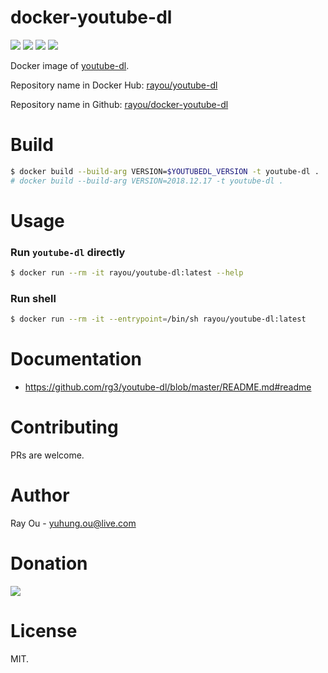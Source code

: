 [github]: https://github.com/rayou/docker-youtube-dl
[app-github]: https://github.com/rg3/youtube-dl
[dockerstore]: https://hub.docker.com/r/rayou/youtube-dl
[donation]: https://donorbox.org/rayou?amount=10

# docker-youtube-dl

[![](https://img.shields.io/docker/image-size/rayou/youtube-dl?sort=semver)][dockerstore] [![](https://img.shields.io/docker/v/rayou/youtube-dl?sort=semver)][dockerstore] [![](https://img.shields.io/docker/stars/rayou/youtube-dl.svg)][dockerstore] [![](https://img.shields.io/badge/Donate-Donorbox-green.svg)][donation]

Docker image of [youtube-dl][app-github].

Repository name in Docker Hub: [rayou/youtube-dl][dockerstore]

Repository name in Github: [rayou/docker-youtube-dl][github]

# Build

```bash
$ docker build --build-arg VERSION=$YOUTUBEDL_VERSION -t youtube-dl .
# docker build --build-arg VERSION=2018.12.17 -t youtube-dl .
```

# Usage

### Run `youtube-dl` directly

```bash
$ docker run --rm -it rayou/youtube-dl:latest --help
```

### Run shell

```bash
$ docker run --rm -it --entrypoint=/bin/sh rayou/youtube-dl:latest
```

# Documentation

- https://github.com/rg3/youtube-dl/blob/master/README.md#readme

# Contributing

PRs are welcome.

# Author

Ray Ou - yuhung.ou@live.com

# Donation

[![](https://d1iczxrky3cnb2.cloudfront.net/button-small-green.png)][donation]

# License

MIT.
